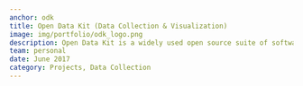 ```yaml
---
anchor: odk
title: Open Data Kit (Data Collection & Visualization)
image: img/portfolio/odk_logo.png
description: Open Data Kit is a widely used open source suite of software tools for data collection and visualization. Here I blog a bit about my learnings in using ODK.
team: personal
date: June 2017
category: Projects, Data Collection
---
```

